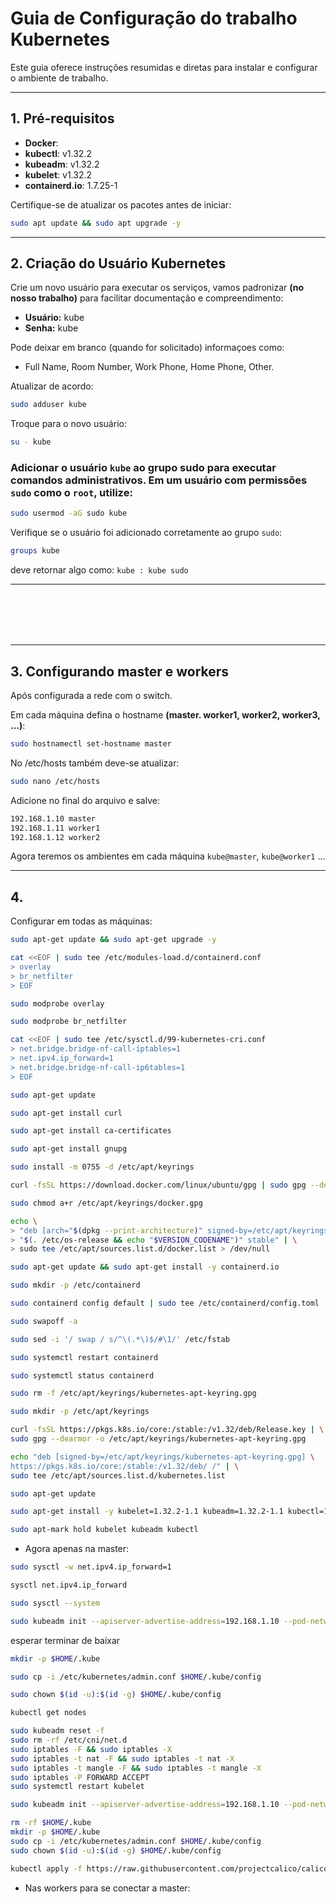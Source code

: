 # Guia de Configuração do trabalho Kubernetes
Este guia oferece instruções resumidas e diretas para instalar e configurar o ambiente de trabalho.

---

## 1. Pré-requisitos

- **Docker**: 
- **kubectl**: v1.32.2
- **kubeadm**: v1.32.2
- **kubelet**: v1.32.2
- **containerd.io**: 1.7.25-1

Certifique-se de atualizar os pacotes antes de iniciar:
```bash
sudo apt update && sudo apt upgrade -y
```

---

## 2. Criação do Usuário Kubernetes

Crie um novo usuário para executar os serviços, vamos padronizar **(no nosso trabalho)** para facilitar documentação e compreendimento:

- **Usuário:** kube
- **Senha:**  kube

Pode deixar em branco (quando for solicitado) informaçoes como:
- Full Name, Room Number, Work Phone, Home Phone, Other.

Atualizar de acordo:
```bash
sudo adduser kube
```
Troque para o novo usuário:
```bash
su - kube
```

### Adicionar o usuário `kube` ao grupo sudo para executar comandos administrativos. Em um usuário com permissões `sudo` como o `root`, utilize:
```bash
sudo usermod -aG sudo kube
```

Verifique se o usuário foi adicionado corretamente ao grupo `sudo`:
```bash
groups kube
```
deve retornar algo como: `kube : kube sudo`


---

</br>
</br>
</br>
</br>

---

## 3. Configurando master e workers

Após configurada a rede com o switch.

Em cada máquina defina o hostname **(master. worker1, worker2, worker3, ...)**:

```bash
sudo hostnamectl set-hostname master
```

No /etc/hosts também deve-se atualizar:
```bash
sudo nano /etc/hosts
```
Adicione no final do arquivo e salve:
```bash
192.168.1.10 master
192.168.1.11 worker1
192.168.1.12 worker2
```

Agora teremos os ambientes em cada máquina `kube@master`, `kube@worker1` ...

---

## 4. 

Configurar em todas as máquinas:
```bash
sudo apt-get update && sudo apt-get upgrade -y
```

```bash
cat <<EOF | sudo tee /etc/modules-load.d/containerd.conf
> overlay
> br_netfilter
> EOF
```

```bash
sudo modprobe overlay
```

```bash
sudo modprobe br_netfilter
```

```bash
cat <<EOF | sudo tee /etc/sysctl.d/99-kubernetes-cri.conf
> net.bridge.bridge-nf-call-iptables=1
> net.ipv4.ip_forward=1
> net.bridge.bridge-nf-call-ip6tables=1
> EOF
```

```bash
sudo apt-get update
```

```bash
sudo apt-get install curl
```

```bash
sudo apt-get install ca-certificates
```

```bash
sudo apt-get install gnupg
```

```bash
sudo install -m 0755 -d /etc/apt/keyrings
```

```bash
curl -fsSL https://download.docker.com/linux/ubuntu/gpg | sudo gpg --dearmor -o /etc/apt/keyrings/docker.gpg
```

```bash
sudo chmod a+r /etc/apt/keyrings/docker.gpg
```

```bash
echo \
> "deb [arch="$(dpkg --print-architecture)" signed-by=/etc/apt/keyrings/docker.gpg] https://download.docker.com/linux/ubuntu \
> "$(. /etc/os-release && echo "$VERSION_CODENAME")" stable" | \
> sudo tee /etc/apt/sources.list.d/docker.list > /dev/null
```

```bash
sudo apt-get update && sudo apt-get install -y containerd.io
```

```bash
sudo mkdir -p /etc/containerd
```

```bash
sudo containerd config default | sudo tee /etc/containerd/config.toml 
```

```bash
sudo swapoff -a
```

```bash
sudo sed -i '/ swap / s/^\(.*\)$/#\1/' /etc/fstab
```

```bash
sudo systemctl restart containerd
```

```bash
sudo systemctl status containerd
```

```bash
sudo rm -f /etc/apt/keyrings/kubernetes-apt-keyring.gpg
```

```bash
sudo mkdir -p /etc/apt/keyrings
```

```bash
curl -fsSL https://pkgs.k8s.io/core:/stable:/v1.32/deb/Release.key | \
sudo gpg --dearmor -o /etc/apt/keyrings/kubernetes-apt-keyring.gpg
```

```bash
echo "deb [signed-by=/etc/apt/keyrings/kubernetes-apt-keyring.gpg] \
https://pkgs.k8s.io/core:/stable:/v1.32/deb/ /" | \
sudo tee /etc/apt/sources.list.d/kubernetes.list
```

```bash
sudo apt-get update
```

```bash
sudo apt-get install -y kubelet=1.32.2-1.1 kubeadm=1.32.2-1.1 kubectl=1.32.2-1.1
```

```bash
sudo apt-mark hold kubelet kubeadm kubectl
```


- Agora apenas na master:
```bash
sudo sysctl -w net.ipv4.ip_forward=1
```

```bash
sysctl net.ipv4.ip_forward
```

```bash
sudo sysctl --system
```

```bash
sudo kubeadm init --apiserver-advertise-address=192.168.1.10 --pod-network-cidr=192.168.0.0/16 --kubernetes-version=1.32.2
```
esperar terminar de baixar

```bash
mkdir -p $HOME/.kube
```

```bash
sudo cp -i /etc/kubernetes/admin.conf $HOME/.kube/config
```

```bash
sudo chown $(id -u):$(id -g) $HOME/.kube/config
```

```bash
kubectl get nodes
```

```bash
sudo kubeadm reset -f
sudo rm -rf /etc/cni/net.d
sudo iptables -F && sudo iptables -X
sudo iptables -t nat -F && sudo iptables -t nat -X
sudo iptables -t mangle -F && sudo iptables -t mangle -X
sudo iptables -P FORWARD ACCEPT
sudo systemctl restart kubelet
```

```bash
sudo kubeadm init --apiserver-advertise-address=192.168.1.10 --pod-network-cidr=192.168.0.0/16 --kubernetes-version=1.32.2
```

```bash
rm -rf $HOME/.kube
mkdir -p $HOME/.kube
sudo cp -i /etc/kubernetes/admin.conf $HOME/.kube/config
sudo chown $(id -u):$(id -g) $HOME/.kube/config
```

```bash
kubectl apply -f https://raw.githubusercontent.com/projectcalico/calico/v3.25.1/manifests/calico.yaml
```

- Nas workers para se conectar a master: